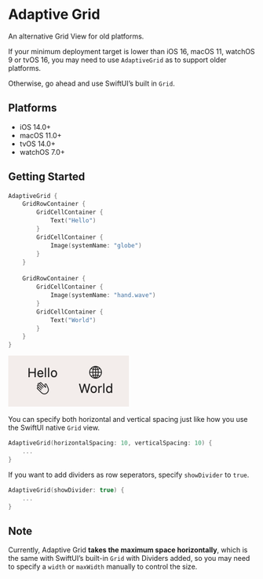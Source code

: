 # Adaptive Grid

An alternative Grid View for old platforms.

If your minimum deployment target is lower than iOS 16, macOS 11, watchOS 9 or tvOS 16, you may need to use `AdaptiveGrid` as to support older platforms.

Otherwise, go ahead and use SwiftUI’s built in `Grid`.

## Platforms

* iOS 14.0+
* macOS 11.0+
* tvOS 14.0+
* watchOS 7.0+

## Getting Started

```swift
AdaptiveGrid {
    GridRowContainer {
        GridCellContainer {
            Text("Hello")
        }
        GridCellContainer {
            Image(systemName: "globe")
        }
    }
    
    GridRowContainer {
        GridCellContainer {
            Image(systemName: "hand.wave")
        }
        GridCellContainer {
            Text("World")
        }
    }
}
```

![](Images/hello-world.png)

You can specify both horizontal and vertical spacing just like how you use the SwiftUI native `Grid` view.

```swift
AdaptiveGrid(horizontalSpacing: 10, verticalSpacing: 10) {
    ...
}
```

If you want to add dividers as row seperators, specify `showDivider` to `true`.

```swift
AdaptiveGrid(showDivider: true) {
    ...
}
```

## Note

Currently, Adaptive Grid **takes the maximum space horizontally**, which is the same with SwiftUI’s built-in `Grid` with Dividers added, so you may need to specify a `width` or `maxWidth` manually to control the size.
